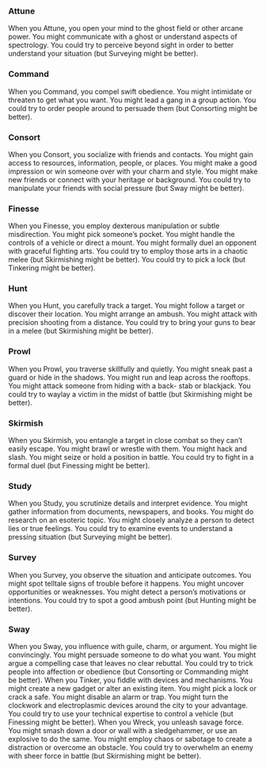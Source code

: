 ### Attune
When you Attune, you open your mind to the ghost field or other arcane power.
You might communicate with a ghost or understand aspects of spectrology. You
could try to perceive beyond sight in order to better understand your situation
(but Surveying might be better).

### Command
When you Command, you compel swift obedience.
You might intimidate or threaten to get what you want. You might lead a gang
in a group action. You could try to order people around to persuade them (but
Consorting might be better).


### Consort
When you Consort, you socialize with friends and contacts.
You might gain access to resources, information, people, or places. You might
make a good impression or win someone over with your charm and style. You
might make new friends or connect with your heritage or background. You could
try to manipulate your friends with social pressure (but Sway might be better).

### Finesse
When you Finesse, you employ dexterous manipulation or subtle misdirection.
You might pick someone’s pocket. You might handle the controls of a vehicle or
direct a mount. You might formally duel an opponent with graceful fighting
arts. You could try to employ those arts in a chaotic melee (but Skirmishing
might be better). You could try to pick a lock (but Tinkering might be better).

### Hunt
When you Hunt, you carefully track a target.
You might follow a target or discover their location. You might arrange an
ambush. You might attack with precision shooting from a distance. You could
try to bring your guns to bear in a melee (but Skirmishing might be better).

### Prowl
When you Prowl, you traverse skillfully and quietly.
You might sneak past a guard or hide in the shadows. You might run and
leap across the rooftops. You might attack someone from hiding with a back-
stab or blackjack. You could try to waylay a victim in the midst of battle (but
Skirmishing might be better).

### Skirmish
When you Skirmish, you entangle a target in close combat so they can’t easily escape.
You might brawl or wrestle with them. You might hack and slash. You might
seize or hold a position in battle. You could try to fight in a formal duel (but
Finessing might be better).

### Study
When you Study, you scrutinize details and interpret evidence.
You might gather information from documents, newspapers, and books. You
might do research on an esoteric topic. You might closely analyze a person to
detect lies or true feelings. You could try to examine events to understand a
pressing situation (but Surveying might be better).

### Survey
When you Survey, you observe the situation and anticipate outcomes.
You might spot telltale signs of trouble before it happens. You might uncover
opportunities or weaknesses. You might detect a person’s motivations or intentions.
You could try to spot a good ambush point (but Hunting might be better).

### Sway
When you Sway, you influence with guile, charm, or argument.
You might lie convincingly. You might persuade someone to do what you want. You
might argue a compelling case that leaves no clear rebuttal. You could try to trick
people into affection or obedience (but Consorting or Commanding might be better).
When you Tinker, you fiddle with devices and mechanisms.
You might create a new gadget or alter an existing item. You might pick a
lock or crack a safe. You might disable an alarm or trap. You might turn the
clockwork and electroplasmic devices around the city to your advantage. You
could try to use your technical expertise to control a vehicle (but Finessing
might be better).
When you Wreck, you unleash savage force.
You might smash down a door or wall with a sledgehammer, or use an explosive
to do the same. You might employ chaos or sabotage to create a distraction or
overcome an obstacle. You could try to overwhelm an enemy with sheer force
in battle (but Skirmishing might be better).
